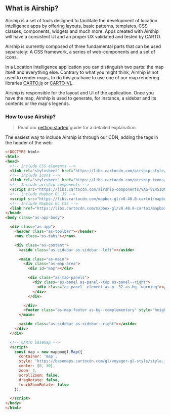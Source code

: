 ## What is Airship?

Airship is a set of tools designed to facilitate the development of location intelligence apps by offering layouts, basic patterns, templates, CSS classes, components, widgets and much more. Apps created with Airship will have a consistent UI and an proper UX validated and tested by CARTO.

Airship is currently composed of three fundamental parts that can be used separately: A CSS framework, a series of web-components and a set of icons.

In a Location Intelligence application you can distinguish two parts: the map itself and everything else. Contrary to what you might think, Airship is not used to render maps, to do this you have to use one of our map rendering libraries [CARTO.js](/developers/carto-js/) or [CARTO-VL](/developers/carto-vl/).

Airship is responsible for the layout and UI of the application. Once you have the map, Airship is used to generate, for instance, a sidebar and its contents or the map's legends.

### How to use Airship?

> Read our [getting started](/developers/airship/guides/getting-started/) guide for a detailed explanation


The easiest way to include Airship is through our CDN, adding the tags in the header of the web:


```html
<!DOCTYPE html>
<html>
<head>
  <!-- Include CSS elements -->
  <link rel="stylesheet" href="https://libs.cartocdn.com/airship-style/%AS-VERSION%/airship.css">
  <!-- Include icons -->
  <link rel="stylesheet" href="https://libs.cartocdn.com/airship-icons/%AS-VERSION%/icons.css">
  <!-- Include airship components -->
  <script src="https://libs.cartocdn.com/airship-components/%AS-VERSION%/airship.js"></script>
  <!-- Include Mapbox GL JS -->
  <script src="https://libs.cartocdn.com/mapbox-gl/v0.48.0-carto1/mapbox-gl.js"></script>
  <!-- Include Mapbox GL CSS -->
  <link href="https://libs.cartocdn.com/mapbox-gl/v0.48.0-carto1/mapbox-gl.css" rel="stylesheet" />
</head>
<body class="as-app-body">

  <div class="as-app">
    <header class="as-toolbar"></header>
    <nav class="as-tabs"></nav>

    <div class="as-content">
      <aside class="as-sidebar as-sidebar--left"></aside>

      <main class="as-main">
        <div class="as-map-area">
          <div id="map"></div>

          <div class="as-map-panels">
            <div class="as-panel as-panel--top as-panel--right">
              <div class="as-panel__element as-p--32 as-bg--warning"></div>
            </div>
          </div>

        </div>
        <footer class="as-map-footer as-bg--complementary" style="height: 100px;"></footer>
      </main>

      <aside class="as-sidebar as-sidebar--right"></aside>
    </div>
  </div>

  <!-- CARTO basemap -->
  <script>
    const map = new mapboxgl.Map({
      container: 'map',
      style: 'https://basemaps.cartocdn.com/gl/voyager-gl-style/style.json',
      center: [0, 30],
      zoom: 2,
      scrollZoom: false,
      dragRotate: false,
      touchZoomRotate: false
    });

  </script>
</body>
</html>
```
